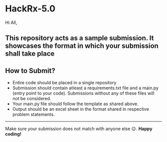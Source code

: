 # HackRx-5.0
Hi All,

This repository acts as a sample submission. It showcases the format in which your submission shall take place
---

## How to Submit?

- Entire code should be placed in a single repository
- Submission should contain atleast a requirements.txt file and a main.py (entry point to your code). Submissions without any of these files will not be considered.
- Your main.py file should follow the template as shared above.
- Output should be an excel sheet in the format shared in respective problem statements.
---

Make sure your submission does not match with anyone else 😉. **Happy coding!**
